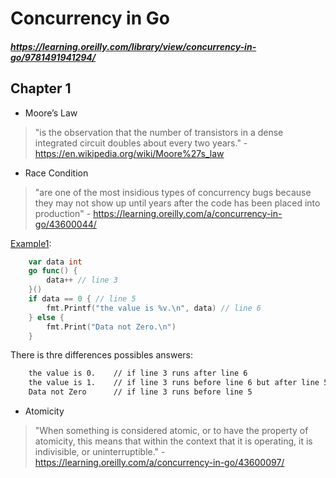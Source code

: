 # Concurrency in Go
##### https://learning.oreilly.com/library/view/concurrency-in-go/9781491941294/
## Chapter 1
 - Moore’s Law
 > "is the observation that the number of transistors in a dense integrated circuit doubles about every two years." - https://en.wikipedia.org/wiki/Moore%27s_law
 - Race Condition
 > "are one of the most insidious types of concurrency bugs because they may not show up until years after the code has been placed into production" - https://learning.oreilly.com/a/concurrency-in-go/43600044/

[Example1](./main.go):
```go
    var data int
    go func() {
        data++ // line 3
    }()
    if data == 0 { // line 5
        fmt.Printf("the value is %v.\n", data) // line 6
    } else {
        fmt.Print("Data not Zero.\n")
    }
```
There is thre differences possibles answers:
```sh
    the value is 0.    // if line 3 runs after line 6
    the value is 1.    // if line 3 runs before line 6 but after line 5
    Data not Zero      // if line 3 runs before line 5
```

 - Atomicity
 > "When something is considered atomic, or to have the property of atomicity, this means that within the context that it is operating, it is indivisible, or uninterruptible." - https://learning.oreilly.com/a/concurrency-in-go/43600097/
